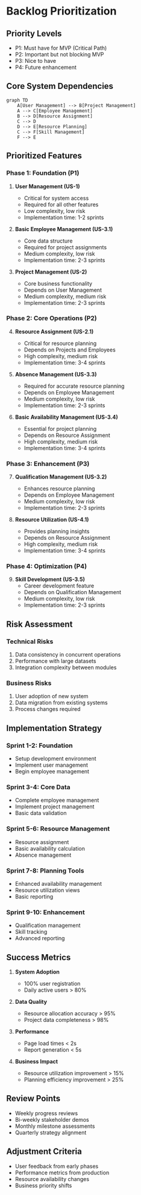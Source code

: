 # Backlog Prioritization

## Priority Levels

- P1: Must have for MVP (Critical Path)
- P2: Important but not blocking MVP
- P3: Nice to have
- P4: Future enhancement

## Core System Dependencies
```mermaid
graph TD
    A[User Management] --> B[Project Management]
    A --> C[Employee Management]
    B --> D[Resource Assignment]
    C --> D
    D --> E[Resource Planning]
    C --> F[Skill Management]
    F --> E
```

## Prioritized Features

### Phase 1: Foundation (P1)
1. **User Management (US-1)**
   - Critical for system access
   - Required for all other features
   - Low complexity, low risk
   - Implementation time: 1-2 sprints

2. **Basic Employee Management (US-3.1)**
   - Core data structure
   - Required for project assignments
   - Medium complexity, low risk
   - Implementation time: 2-3 sprints

3. **Project Management (US-2)**
   - Core business functionality
   - Depends on User Management
   - Medium complexity, medium risk
   - Implementation time: 2-3 sprints

### Phase 2: Core Operations (P2)
4. **Resource Assignment (US-2.1)**
   - Critical for resource planning
   - Depends on Projects and Employees
   - High complexity, medium risk
   - Implementation time: 3-4 sprints

5. **Absence Management (US-3.3)**
   - Required for accurate resource planning
   - Depends on Employee Management
   - Medium complexity, low risk
   - Implementation time: 2-3 sprints

6. **Basic Availability Management (US-3.4)**
   - Essential for project planning
   - Depends on Resource Assignment
   - High complexity, medium risk
   - Implementation time: 3-4 sprints

### Phase 3: Enhancement (P3)
7. **Qualification Management (US-3.2)**
   - Enhances resource planning
   - Depends on Employee Management
   - Medium complexity, low risk
   - Implementation time: 2-3 sprints

8. **Resource Utilization (US-4.1)**
   - Provides planning insights
   - Depends on Resource Assignment
   - High complexity, medium risk
   - Implementation time: 3-4 sprints

### Phase 4: Optimization (P4)
9. **Skill Development (US-3.5)**
   - Career development feature
   - Depends on Qualification Management
   - Medium complexity, low risk
   - Implementation time: 2-3 sprints

## Risk Assessment

### Technical Risks
1. Data consistency in concurrent operations
2. Performance with large datasets
3. Integration complexity between modules

### Business Risks
1. User adoption of new system
2. Data migration from existing systems
3. Process changes required

## Implementation Strategy

### Sprint 1-2: Foundation
- Setup development environment
- Implement user management
- Begin employee management

### Sprint 3-4: Core Data
- Complete employee management
- Implement project management
- Basic data validation

### Sprint 5-6: Resource Management
- Resource assignment
- Basic availability calculation
- Absence management

### Sprint 7-8: Planning Tools
- Enhanced availability management
- Resource utilization views
- Basic reporting

### Sprint 9-10: Enhancement
- Qualification management
- Skill tracking
- Advanced reporting

## Success Metrics
1. **System Adoption**
   - 100% user registration
   - Daily active users > 80%

2. **Data Quality**
   - Resource allocation accuracy > 95%
   - Project data completeness > 98%

3. **Performance**
   - Page load times < 2s
   - Report generation < 5s

4. **Business Impact**
   - Resource utilization improvement > 15%
   - Planning efficiency improvement > 25%

## Review Points
- Weekly progress reviews
- Bi-weekly stakeholder demos
- Monthly milestone assessments
- Quarterly strategy alignment

## Adjustment Criteria
- User feedback from early phases
- Performance metrics from production
- Resource availability changes
- Business priority shifts